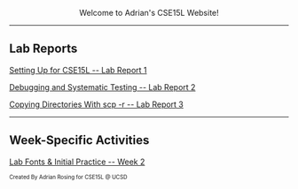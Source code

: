 <p align="center">
  Welcome to Adrian's CSE15L Website! 
</p>

---

<h2>Lab Reports</h2>
<a href="https://lasteternity.github.io/cse15l-lab-reports/lab-report-1-week-2.html">Setting Up for CSE15L -- Lab Report 1</a> 
  
<div>
  
<a href="https://lasteternity.github.io/cse15l-lab-reports/lab-report-2-week-4.html">Debugging and Systematic Testing -- Lab Report 2</a>
 
<div>

<a href="https://lasteternity.github.io/cse15l-lab-reports/lab-report-3-week-6.html">Copying Directories With scp -r -- Lab Report 3</a>

<hr>


<p align="center">
  <h2>Week-Specific Activities</h2>
  <a href="https://lasteternity.github.io/cse15l-lab-reports/Week2PracticePage.html">Lab Fonts & Initial Practice -- Week 2</a>
</p>


<sub><sup>Created By Adrian Rosing for CSE15L @ UCSD</sup></sub>

